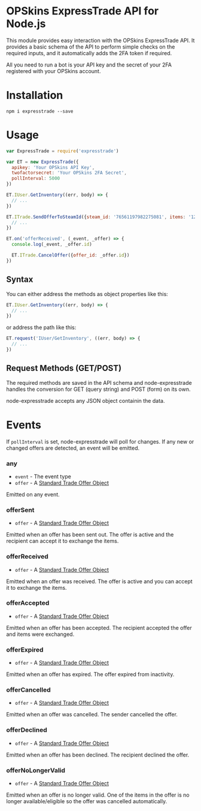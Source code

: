 # OPSkins ExpressTrade API for Node.js

This module provides easy interaction with the OPSkins ExpressTrade API. It provides a basic schema of the API to perform simple checks on the required inputs, and it automatically adds the 2FA token if required.

All you need to run a bot is your API key and the secret of your 2FA registered with your OPSkins account.


# Installation

```shell
npm i expresstrade --save
```


# Usage

```javascript
var ExpressTrade = require('expresstrade')

var ET = new ExpressTrade({
  apikey: 'Your OPSkins API Key',
  twofactorsecret: 'Your OPSkins 2FA Secret',
  pollInterval: 5000
})

ET.IUser.GetInventory((err, body) => {
  // ...
})

ET.ITrade.SendOfferToSteamId({steam_id: '76561197982275081', items: '1234,5678'}, (err, body) => {
  // ...
})

ET.on('offerReceived', (_event, _offer) => {
  console.log(_event, _offer.id)

  ET.ITrade.CancelOffer({offer_id: _offer.id})
})
```


## Syntax

You can either address the methods as object properties like this:

```javascript
ET.IUser.GetInventory((err, body) => {
  // ...
})
```

or address the path like this:

```javascript
ET.request('IUser/GetInventory', ((err, body) => {
  // ...
})
```


## Request Methods (GET/POST)

The required methods are saved in the API schema and node-expresstrade handles the conversion for GET (query string) and POST (form) on its own.

node-expresstrade accepts any JSON object containin the data.


# Events

If `pollInterval` is set, node-expresstrade will poll for changes. If any new or changed offers are detected, an event will be emitted.

### any

* `event` - The event type
* `offer` - A [Standard Trade Offer Object](https://github.com/OPSkins/trade-opskins-api/blob/master/ITrade.md#standard-trade-offer-object)

Emitted on any event.


### offerSent

* `offer` - A [Standard Trade Offer Object](https://github.com/OPSkins/trade-opskins-api/blob/master/ITrade.md#standard-trade-offer-object)

Emitted when an offer has been sent out. The offer is active and the recipient can accept it to exchange the items.


### offerReceived

* `offer` - A [Standard Trade Offer Object](https://github.com/OPSkins/trade-opskins-api/blob/master/ITrade.md#standard-trade-offer-object)

Emitted when an offer was received. The offer is active and you can accept it to exchange the items.


### offerAccepted

* `offer` - A [Standard Trade Offer Object](https://github.com/OPSkins/trade-opskins-api/blob/master/ITrade.md#standard-trade-offer-object)

Emitted when an offer has been accepted. The recipient accepted the offer and items were exchanged.


### offerExpired

* `offer` - A [Standard Trade Offer Object](https://github.com/OPSkins/trade-opskins-api/blob/master/ITrade.md#standard-trade-offer-object)

Emitted when an offer has expired. The offer expired from inactivity.


### offerCancelled

* `offer` - A [Standard Trade Offer Object](https://github.com/OPSkins/trade-opskins-api/blob/master/ITrade.md#standard-trade-offer-object)

Emitted when an offer was cancelled. The sender cancelled the offer.


### offerDeclined

* `offer` - A [Standard Trade Offer Object](https://github.com/OPSkins/trade-opskins-api/blob/master/ITrade.md#standard-trade-offer-object)

Emitted when an offer has been declined. The recipient declined the offer.


### offerNoLongerValid

* `offer` - A [Standard Trade Offer Object](https://github.com/OPSkins/trade-opskins-api/blob/master/ITrade.md#standard-trade-offer-object)

Emitted when an offer is no longer valid. One of the items in the offer is no longer available/eligible so the offer was cancelled automatically.
